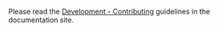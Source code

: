 Please read the [Development - Contributing](https://typer-cloup.netlify.app/contributing/) guidelines in the documentation site.
